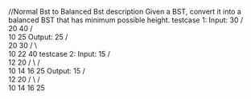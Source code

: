 //Normal Bst to Balanced Bst
description
Given a BST, convert it into a balanced BST that has minimum possible height.
testcase 1:
Input:
    30
   /  \
  20   40
 /  \
10  25
Output:
     25
   /   \
 20     30
 /  \     \
10   22    40
testcase 2:
Input:
       15
     /    \
    12     20
   /  \   /  \
  10   14 16  25
Output:
       15
     /    \
   12      20
    /  \    /  \
    10    14 16   25